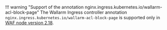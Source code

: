 !!! warning "Support of the annotation nginx.ingress.kubernetes.io/wallarm-acl-block-page"
    The Wallarm Ingress controller annotation `nginx.ingress.kubernetes.io/wallarm-acl-block-page` is supported only in [WAF node version 2.18](/admin-en/configuration-guides/configure-block-page-and-code/).
